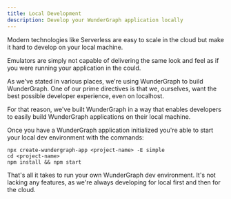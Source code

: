 ```yaml
---
title: Local Development
description: Develop your WunderGraph application locally
---
```


Modern technologies like Serverless are easy to scale in the cloud but make it hard to develop on your local machine.

Emulators are simply not capable of delivering the same look and feel as if you were running your application in the could.

As we've stated in various places, we're using WunderGraph to build WunderGraph.
One of our prime directives is that we, ourselves, want the best possible developer experience, even on localhost.

For that reason, we've built WunderGraph in a way that enables developers to easily build WunderGraph applications on their local machine.

Once you have a WunderGraph application initialized you're able to start your local dev environment with the commands:

```shell
npx create-wundergraph-app <project-name> -E simple
cd <project-name>
npm install && npm start
```

That's all it takes to run your own WunderGraph dev environment.
It's not lacking any features,
as we're always developing for local first and then for the cloud.

